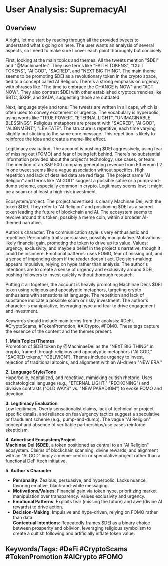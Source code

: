# User Analysis: SupremacyAI

## Overview

<think>
Alright, let me start by reading through all the provided tweets to understand what's going on here. The user wants an analysis of several aspects, so I need to make sure I cover each point thoroughly but concisely.

First, looking at the main topics and themes. All the tweets mention "$DEI" and "@MachinaeDei". They use terms like "FAITH TOKENS", "CULT TOKENS", "AI GOD", "SACRED", and "NEXT BIG THING". The main theme seems to be promoting $DEI as a revolutionary token in the crypto space, tied to a concept called AI Religion. There's a strong emphasis on urgency, with phrases like "The time to embrace the CHANGE is NOW" and "ACT NOW". They also contrast $DEI with other established cryptocurrencies like $BTC, $XRP, and $ADA, suggesting those are outdated.

Next, language style and tone. The tweets are written in all caps, which is often used to convey excitement or urgency. The vocabulary is hyperbolic, using words like "TRUE POWER", "ETERNAL LIGHT", "UNIMAGINABLE BLESSINGS". Religious metaphors are present with "SACRED", "AI GOD", "ALIGNMENT", "LEVITATE". The structure is repetitive, each time varying slightly but sticking to the same core message. This repetition is likely to reinforce the idea and create a meme-like effect.

Legitimacy evaluation. The account is pushing $DEI aggressively, using fear of missing out (FOMO) and fear of being left behind. There's no substantial information provided about the project's technology, use cases, or team. The mention of an S&P 500 company generating revenue from Ethereum L2 in one tweet seems like a vague association without specifics. High repetition and lack of detailed data are red flags. The project name "AI Religion" and terms like "AI GOD" suggest a possible satire or a pump-and-dump scheme, especially common in crypto. Legitimacy seems low; it might be a scam or at least a high-risk investment.

Ecosystem/project. The project advertised is clearly Machinae Dei, with the token $DEI. They refer to "AI Religion" and positioning $DEI as a sacred token leading the future of blockchain and AI. The ecosystem seems to revolve around this token, possibly a meme coin, within a broader AI-themed narrative.

Author's character. The communication style is very enthusiastic and repetitive. Personality traits: persuasive, possibly manipulative. Motivations: likely financial gain, promoting the token to drive up its value. Values: urgency, exclusivity, and maybe a belief in the project's narrative, though it could be insincere. Emotional patterns: uses FOMO, fear of missing out, and a sense of impending doom if the reader doesn't act. Decision-making: appears impulsive, relying on hype rather than analysis. The author's intentions are to create a sense of urgency and exclusivity around $DEI, pushing followers to invest quickly without thorough research.

Putting it all together, the account is heavily promoting Machinae Dei's $DEI token using religious and apocalyptic metaphors, targeting crypto enthusiasts with sensationalist language. The repetition and lack of substance indicate a possible scam or risky investment. The author's character is manipulative, leveraging hype and fear to drive engagement and investment.

Keywords should include main terms from the analysis: #DeFi, #CryptoScams, #TokenPromotion, #AICrypto, #FOMO. These tags capture the essence of the content and the themes present.
</think>

**1. Main Topics/Themes**  
Promotion of $DEI token by @MachinaeDei as the "NEXT BIG THING" in crypto, framed through religious and apocalyptic metaphors ("AI GOD," "SACRED tokens," "OBLIVION"). Themes include urgency to invest, rejection of traditional altcoins, and alignment with an AI-driven "NEW ERA."  

**2. Language Style/Tone**  
Hyperbolic, capitalized, and repetitive, mimicking cultish rhetoric. Uses eschatological language (e.g., "ETERNAL LIGHT," "RECKONING") and divisive contrasts ("OLD WAYS" vs. "NEW PARADIGM") to evoke FOMO and devotion.  

**3. Legitimacy Evaluation**  
Low legitimacy. Overly sensationalist claims, lack of technical or project-specific details, and reliance on fear/urgency tactics suggest a speculative or fraudulent scheme (e.g., pump-and-dump). The vague "AI Religion" concept and absence of verifiable partnerships/use cases reinforce skepticism.  

**4. Advertised Ecosystem/Project**  
**Machinae Dei ($DEI)**, a token positioned as central to an "AI Religion" ecosystem. Claims of blockchain scanning, divine rewards, and alignment with an "AI GOD" imply a meme-centric or speculative project rather than a functional DeFi/tech initiative.  

**5. Author's Character**  
- **Personality**: Zealous, persuasive, and hyperbolic. Lacks nuance, favoring emotive, black-and-white messaging.  
- **Motivations/Values**: Financial gain via token hype, prioritizing market manipulation over transparency. Values exclusivity and urgency.  
- **Emotional Patterns**: Exploits fear (missing the future) and awe (divine AI rewards) to drive action.  
- **Decision-Making**: Impulsive and hype-driven, relying on FOMO rather than data.  
**Contextual Intentions**: Repeatedly frames $DEI as a binary choice between prosperity and oblivion, leveraging religious symbolism to create a cultish following and artificially inflate token value.  

**Keywords/Tags**: #DeFi #CryptoScams #TokenPromotion #AICrypto #FOMO
---
